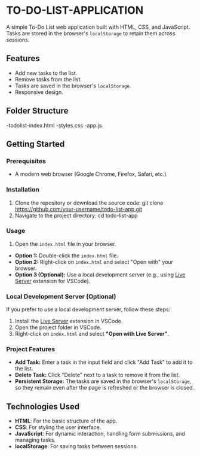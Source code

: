 # TO-DO-LIST-APPLICATION

A simple To-Do List web application built with HTML, CSS, and JavaScript. Tasks are stored in the browser's `localStorage` to retain them across sessions.

## Features
- Add new tasks to the list.
- Remove tasks from the list.
- Tasks are saved in the browser's `localStorage`.
- Responsive design.

## Folder Structure
-todolist-index.html
         -styles.css
         -app.js


## Getting Started

### Prerequisites
- A modern web browser (Google Chrome, Firefox, Safari, etc.).

### Installation
1. Clone the repository or download the source code:
       git clone https://github.com/your-username/todo-list-app.git
2. Navigate to the project directory:
       cd todo-list-app


### Usage
1. Open the `index.html` file in your browser.
- **Option 1:** Double-click the `index.html` file.
- **Option 2:** Right-click on `index.html` and select "Open with" your browser.
- **Option 3 (Optional):** Use a local development server (e.g., using [Live Server](https://marketplace.visualstudio.com/items?itemName=ritwickdey.LiveServer) extension for VSCode).

### Local Development Server (Optional)
If you prefer to use a local development server, follow these steps:
1. Install the [Live Server](https://marketplace.visualstudio.com/items?itemName=ritwickdey.LiveServer) extension in VSCode.
2. Open the project folder in VSCode.
3. Right-click on `index.html` and select **"Open with Live Server"**.

### Project Features

- **Add Task:** Enter a task in the input field and click "Add Task" to add it to the list.
- **Delete Task:** Click "Delete" next to a task to remove it from the list.
- **Persistent Storage:** The tasks are saved in the browser's `localStorage`, so they remain even after the page is refreshed or the browser is closed.

## Technologies Used
- **HTML**: For the basic structure of the app.
- **CSS**: For styling the user interface.
- **JavaScript**: For dynamic interaction, handling form submissions, and managing tasks.
- **localStorage**: For saving tasks between sessions.




      

